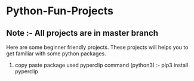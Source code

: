 # Python-Fun-Projects

## Note :- All projects are in master branch
Here are some beginner friendly projects. These projects will helps you to get familiar with some python packages.

1) copy paste 
      package used pyperclip
      command (python3) :- pip3 install pyperclip 


